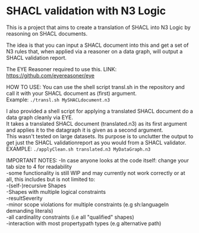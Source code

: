 # SHACL validation with N3 Logic

This is a project that aims to create a translation of SHACL into N3 Logic by reasoning on SHACL documents.

The idea is that you can input a SHACL document into this and get a set of N3 rules that, when applied via a reasoner on a data graph, will output a SHACL validation report.

The EYE Reasoner required to use this.
LINK: https://github.com/eyereasoner/eye

HOW TO USE:
You can use the shell script transl.sh in the repository and call it with your SHACL document as (first) argument. <br/>
Example:
```./transl.sh MySHACLdocument.n3```

I also provided a shell script for applying a translated SHACL document do a data graph cleanly via EYE. <br/>
It takes a translated SHACL document (translated.n3) as its first argument and applies it to the datagraph it is given as a second argument. <br/>
This wasn't tested on large datasets. Its purpose is to unclutter the output to get just the SHACL validationreport as you would from a SHACL validator. <br/>
EXAMPLE:
```./applyClean.sh translated.n3 MyDataGraph.n3```

IMPORTANT NOTES:
-In case anyone looks at the code itself: change your tab size to 4 for readability <br/>
-some functionality is still WIP and may currently not work correctly or at all, this includes but is not limited to: <br/>
    -(self-)recursive Shapes <br/>
    -Shapes with multiple logical constraints <br/>
    -resultSeverity <br/>
    -minor scope violations for multiple constraints (e.g sh:languageIn demanding literals) <br/>
    -all cardinality constraints (i.e all "qualified" shapes) <br/>
    -interaction with most propertypath types (e.g alternative path) <br/>
